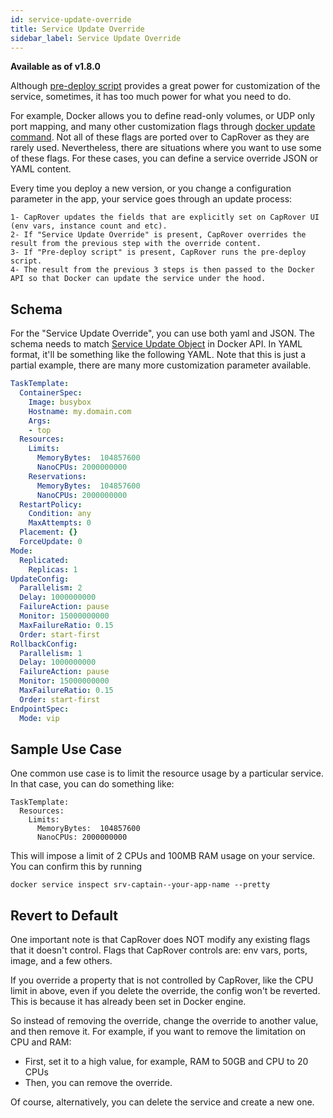 ```yaml
---
id: service-update-override
title: Service Update Override
sidebar_label: Service Update Override
---
```


**Available as of v1.8.0**

Although [pre-deploy script](pre-deploy-script.md) provides a great power for customization of the service, sometimes, it has too much power for what you need to do. 

For example, Docker allows you to define read-only volumes, or UDP only port mapping, and many other customization flags through [docker update command](https://docs.docker.com/engine/reference/commandline/service_update/). Not all of these flags are ported over to CapRover as they are rarely used. Nevertheless, there are situations where you want to use some of these flags. For these cases, you can define a service override JSON or YAML content.  

Every time you deploy a new version, or you change a configuration parameter in the app, your service goes through an update process:

```text
1- CapRover updates the fields that are explicitly set on CapRover UI (env vars, instance count and etc). 
2- If "Service Update Override" is present, CapRover overrides the result from the previous step with the override content.
3- If "Pre-deploy script" is present, CapRover runs the pre-deploy script. 
4- The result from the previous 3 steps is then passed to the Docker API so that Docker can update the service under the hood.
```


## Schema

For the "Service Update Override", you can use both yaml and JSON. The schema needs to match [Service Update Object](https://docs.docker.com/engine/api/v1.40/#operation/ServiceUpdate) in Docker API. In YAML format, it'll be something like the following YAML. Note that this is just a partial example, there are many more customization parameter available.

```yaml
TaskTemplate:
  ContainerSpec:
    Image: busybox
    Hostname: my.domain.com
    Args:
    - top
  Resources:
    Limits:
      MemoryBytes:	104857600
      NanoCPUs: 2000000000
    Reservations:
      MemoryBytes:	104857600
      NanoCPUs: 2000000000
  RestartPolicy:
    Condition: any
    MaxAttempts: 0
  Placement: {}
  ForceUpdate: 0
Mode:
  Replicated:
    Replicas: 1
UpdateConfig:
  Parallelism: 2
  Delay: 1000000000
  FailureAction: pause
  Monitor: 15000000000
  MaxFailureRatio: 0.15
  Order: start-first
RollbackConfig:
  Parallelism: 1
  Delay: 1000000000
  FailureAction: pause
  Monitor: 15000000000
  MaxFailureRatio: 0.15
  Order: start-first
EndpointSpec:
  Mode: vip
```


## Sample Use Case

One common use case is to limit the resource usage by a particular service. In that case, you can do something like:

```
TaskTemplate:
  Resources:
    Limits:
      MemoryBytes:	104857600
      NanoCPUs: 2000000000
```

This will impose a limit of 2 CPUs and 100MB RAM usage on your service. You can confirm this by running
```
docker service inspect srv-captain--your-app-name --pretty
```


## Revert to Default

One important note is that CapRover does NOT modify any existing flags that it doesn't control. Flags that CapRover controls are: env vars, ports, image, and a few others.

If you override a property that is not controlled by CapRover, like the CPU limit in above, even if you delete the override, the config won't be reverted. This is because it has already been set in Docker engine.

So instead of removing the override, change the override to another value, and then remove it. For example, if you want to remove the limitation on CPU and RAM:
- First, set it to a high value, for example, RAM to 50GB and CPU to 20 CPUs
- Then, you can remove the override.


Of course, alternatively, you can delete the service and create a new one.
